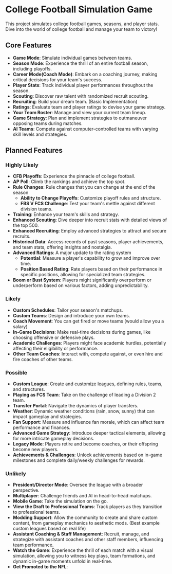 # College Football Simulation Game

This project simulates college football games, seasons, and player stats. Dive into the world of college football and manage your team to victory!

## Core Features

- **Game Mode**: Simulate individual games between teams.
- **Season Mode**: Experience the thrill of an entire football season, including playoffs.
- **Career Mode(Coach Mode)**: Embark on a coaching journey, making critical decisions for your team's success.
- **Player Stats**: Track individual player performances throughout the season.
- **Scouting**: Discover raw talent with randomized recruit scouting.
- **Recruiting**: Build your dream team. (Basic Implementation)
- **Ratings**: Evaluate team and player ratings to devise your game strategy.
- **Your Team Roster**: Manage and view your current team lineup.
- **Game Strategy**: Plan and implement strategies to outmaneuver opposing teams during matches.
- **AI Teams**: Compete against computer-controlled teams with varying skill levels and strategies.

## Planned Features

### Highly Likely

- **CFB Playoffs**: Experience the pinnacle of college football.
- **AP Poll**: Climb the rankings and achieve the top spot.
- **Rule Changes**: Rule changes that you can change at the end of the season
  - **Ability to Change Playoffs**: Customize playoff rules and structure.
  - **FBS V FCS Challenge**: Test your team's mettle against different division teams.
- **Training**: Enhance your team's skills and strategy.
- **Enhanced Scouting**: Dive deeper into recruit stats with detailed views of the top 500.
- **Enhanced Recruiting**: Employ advanced strategies to attract and secure recruits.
- **Historical Data**: Access records of past seasons, player achievements, and team stats, offering insights and nostalgia.
- **Advanced Ratings**: A major update to the rating system
  - **Potential**: Measure a player's capability to grow and improve over time.
  - **Position Based Rating**: Rate players based on their performance in specific positions, allowing for specialized team strategies.
- **Boom or Bust System**: Players might significantly overperform or underperform based on various factors, adding unpredictability.

### Likely

- **Custom Schedules**: Tailor your season's matchups.
- **Custom Teams**: Design and introduce your own teams.
- **Coach Movement**: You can get fired or move teams (would allow you a salary)
- **In-Game Decisions**: Make real-time decisions during games, like choosing offensive or defensive plays.
- **Academic Challenges**: Players might face academic hurdles, potentially affecting their eligibility or performance.
- **Other Team Coaches**: Interact with, compete against, or even hire and fire coaches of other teams.

### Possible

- **Custom League**: Create and customize leagues, defining rules, teams, and structures.
- **Playing as FCS Team**: Take on the challenge of leading a Division 2 team.
- **Transfer Portal**: Navigate the dynamics of player transfers.
- **Weather**: Dynamic weather conditions (rain, snow, sunny) that can impact gameplay and strategies.
- **Fan Support**: Measure and influence fan morale, which can affect team performance and finances.
- **Advanced Game Strategy**: Introduce deeper tactical elements, allowing for more intricate gameplay decisions.
- **Legacy Mode**: Players retire and become coaches, or their offspring become new players.
- **Achievements & Challenges**: Unlock achievements based on in-game milestones and complete daily/weekly challenges for rewards.

### Unlikely

- **President/Director Mode**: Oversee the league with a broader perspective.
- **Multiplayer**: Challenge friends and AI in head-to-head matchups.
- **Mobile Game**: Take the simulation on the go.
- **View the Draft to Professional Teams**: Track players as they transition to professional teams.
- **Modding Support**: Allow the community to create and share custom content, from gameplay mechanics to aesthetic mods. (Best example custom leagues based on real life)
- **Assistant Coaching & Staff Management**: Recruit, manage, and strategize with assistant coaches and other staff members, influencing team performance.
- **Watch the Game**: Experience the thrill of each match with a visual simulation, allowing you to witness key plays, team formations, and dynamic in-game moments unfold in real-time.
- **Get Promoted to the NFL**:
